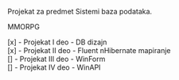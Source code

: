 Projekat za predmet Sistemi baza podataka.

MMORPG

[x] - Projekat I deo - DB dizajn  
[x] - Projekat II deo - Fluent nHibernate mapiranje  
[] - Projekat III deo - WinForm  
[] - Projekat IV deo - WinAPI  
